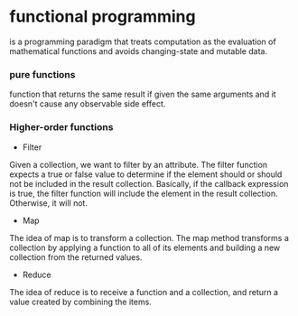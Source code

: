 # functional programming

is a programming paradigm that treats computation as the evaluation of mathematical functions and avoids changing-state and mutable data.

### pure functions

 function that returns the same result if given the same arguments and it doesn't cause any observable side effect.

### Higher-order functions

- Filter

Given a collection, we want to filter by an attribute. The filter function expects a true or false value to determine if the element should or should not be included in the result collection. Basically, if the callback expression is true, the filter function will include the element in the result collection. Otherwise, it will not.

- Map

The idea of map is to transform a collection. The map method transforms a collection by applying a function to all of its elements and building a new collection from the returned values.

- Reduce

The idea of reduce is to receive a function and a collection, and return a value created by combining the items.



